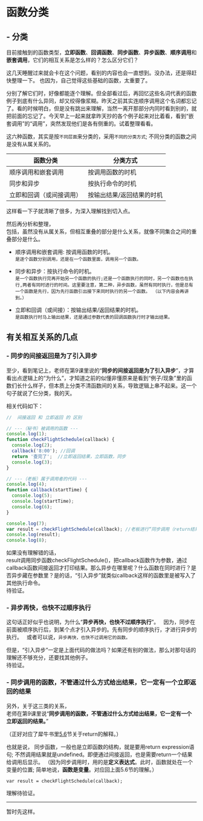 # 函数分类
## - 分类
目前接触到的函数类型，**立即函数**、**回调函数**、**同步函数**、**异步函数**、**顺序调用**和**嵌套调用**，它们的相互关系是怎么样的？怎么区分它们？  
 
这几天睡醒过来就会卡在这个问题，看别的内容也会一直想到。没办法，还是得赶快整理一下。  也因为，自己觉得这些基础的函数，太重要了。
  
分别了解它们时，好像都能逐个理解。但全部看过后，再回忆这些名词代表的函数例子到底有什么异同，却又绞得像浆糊。昨天之前其实连顺序调用这个名词都忘记了。看的时候明白，但是没有跳出来理解，当然一离开那部分内同时看到别的，就把前面的忘记了。今天早上一起来就拿昨天抄的各个例子起来对比着看，看到“嵌套调用”的“调用”，突然发现他们是各有侧重的。试着整理看看。
  
这六种函数，其实是按`不同层面`来分类的，采用`不同的分类方式`; 不同分类的函数之间是没有从属关系的。 

函数分类 | 分类方式
-------- |  ----------
顺序调用和嵌套调用 | 按调用函数的时机
同步和异步 | 按执行命令的时机
立即和回调（或间接调用）| 按输出结果/返回结果的时机  


这样看一下子就清晰了很多，为深入理解找到切入点。

然后再分析和整理，  
包括，虽然没有从属关系，但相互重叠的部分是什么关系，就像不同集合之间的重叠部分是什么。

- 顺序调用和嵌套调用: 按调用函数的时机。  
`
 是逐个函数分别调用，还是在一个函数里面，调用另一个函数。
`
  
- 同步和异步：按执行命令的时机。  
`
 是一个函数执行完再开始另一个函数的执行;还是一个函数执行的同时，另一个函数也在执行,两者有同时进行的时间。这里要注意，第二种，异步函数，虽然有同时执行，但是总有一个函数是先行，因为先行函数引出接下来同时执行的另一个函数。
  （以下内容会再讲到。）  
`

- 立即和回调（或间接）：按输出结果/返回结果的时机。  
`
 是函数执行时马上输出结果，还是通过参数代表的回调函数执行时才输出结果。  
`  


## 有关相互关系的几点

### - 同步的间接返回是为了引入异步
至少，看到笔记上，老师在第9课里说的“**同步的间接返回是为了引入异步**”，才算看出点逻辑上的“为什么”，才知道之前的似懂非懂原来是看到“例子/现象”里的函数们长什么样子，但本质上分类不清函数间的关系，导致逻辑上串不起来。这一个句子就说了仨分类，我的天。    
  
相关代码如下：
```javascript
//  间接返回 和 立即返回 的 区别

// ---（秘书）被调用的函数 ---
console.log(1);
function checkFlightSchedule(callback) {
  console.log(2);
  callback('8:00'); //回调
  return '查完了';  //立即返回结果，立即函数，同步
  console.log(3);
}

// ---（老板）属于调用者的代码 ---
console.log(4);
function callback(startTime) {
  console.log(5);
  console.log(startTime);
  console.log(6);
}

console.log(7);
var result = checkFlightSchedule(callback); //老板进行“同步调用（return结果）”：你查到后通过callback/回调输出/间接返回，把结果给我。
console.log(result);
console.log(8);  

```
  
如果没有理解错的话，  
result调用同步函数checkFlightSchedule()，把callback函数作为参数，通过callback函数间接返回才打印结果。那么异步在哪里呢？什么函数在同时进行？是否异步藏在参数里？是的话，“引入异步”就类似callback这样的函数里是被写入了其他执行命令。  
待验证。  


  
### - 异步再快，也快不过顺序执行
这句话正好似乎也说明，为什么“**异步再快，也快不过顺序执行**”。  
因为，同步在前面被顺序执行后，到某个点才引入异步的。先有同步的顺序执行，才进行异步的执行。  
或者可以说，`异步再快，也快不过调用它的函数。`

但是，“引入异步”一定是上面代码的做法吗？如果还有别的做法，那么对那句话的理解还不够充分，还要找其他例子。  
待验证。  
  


### - 同步调用的函数，不管通过什么方式给出结果，它一定有一个立即返回的结果
另外，关于这三类的关系，  
老师在第9课里说“**同步调用的函数，不管通过什么方式给出结果，它一定有一个立即返回的结果。**”   
  
（正好对应了犀牛书里[5.6](https://github.com/ifoundu/Notes-on-JS-Book/blob/master/5.6-%E8%B7%B3%E8%BD%AC.md)节关于return的解释。）

也就是说， 
同步函数，一般也是立即函数的结构，就是要用return expression语句; 不然调用结果就是undefined。即便通过间接返回，也是需要return一个结果给调用后显示。
（因为同步调用时，用的是**定义表达式**。此时，函数就处在一个变量的位置; 简单地说，**函数是变量**。对应回上面5.6节的理解。）  

` var result = checkFlightSchedule(callback); `  

理解待验证。

------

暂时先这样。


